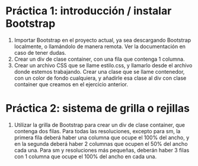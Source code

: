 # Práctica 1: introducción / instalar Bootstrap

1. Importar Bootstrap en el proyecto actual, ya sea descargando Bootstrap localmente, o llamándolo de manera remota. Ver la documentación en caso de tener dudas.
2. Crear un div de clase container, con una fila que contenga 1 columna.
3. Crear un archivo CSS que se llame estilo.css, y llamarlo desde el archivo donde estemos trabajando. Crear una clase que se llame contenedor, con un color de fondo cualquiera, y añadirle esa clase al div con clase container que creamos en el ejercicio anterior.






# Práctica 2: sistema de grilla o rejillas

1. Utilizar la grilla de Bootstrap para crear un div de clase container, que contenga dos filas.
Para todas las resoluciones, excepto para sm, la primera fila deberá haber una columna que ocupe el 100% del ancho, y en la segunda deberá haber 2 columnas que ocupen el 50% del ancho cada una. Para sm y resoluciones más pequeñas, deberán haber 3 filas con 1 columna que ocupe el 100% del ancho en cada una.


